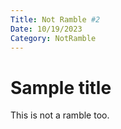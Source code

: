 ```yaml
---
Title: Not Ramble #2
Date: 10/19/2023
Category: NotRamble
---
```


# Sample title

This is not a ramble too.